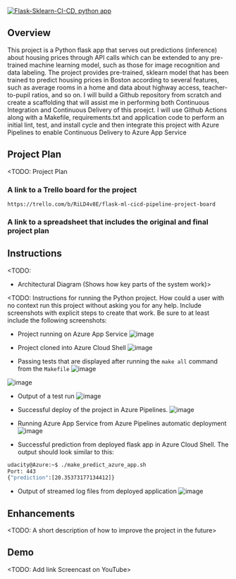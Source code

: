 [![Flask-Sklearn-CI-CD, python app](https://github.com/mcrajesh05/flask-sklearn-ci-cd/actions/workflows/python-app.yml/badge.svg?branch=main)](https://github.com/mcrajesh05/flask-sklearn-ci-cd/actions/workflows/python-app.yml)

## Overview
This project is a Python flask app that serves out predictions (inference) about housing prices through API calls which can be extended to any pre-trained machine learning model, such as those for image recognition and data labeling. The project provides pre-trained, sklearn model that has been trained to predict housing prices in Boston according to several features, such as average rooms in a home and data about highway access, teacher-to-pupil ratios, and so on. I will build a Github repository from scratch and create a scaffolding that will assist me in performing both Continuous Integration and Continuous Delivery of this proejct. I will use Github Actions along with a Makefile, requirements.txt and application code to perform an initial lint, test, and install cycle and then integrate this project with Azure Pipelines to enable Continuous Delivery to Azure App Service

## Project Plan
<TODO: Project Plan

### A link to a Trello board for the project
    https://trello.com/b/RiLD4v8E/flask-ml-cicd-pipeline-project-board
### A link to a spreadsheet that includes the original and final project plan

## Instructions

<TODO:  
* Architectural Diagram (Shows how key parts of the system work)>

<TODO:  Instructions for running the Python project.  How could a user with no context run this project without asking you for any help.  Include screenshots with explicit steps to create that work. Be sure to at least include the following screenshots:

* Project running on Azure App Service
![image](https://user-images.githubusercontent.com/31588719/201898607-ed5af84c-19ca-45ad-b666-8292056610b6.png)

* Project cloned into Azure Cloud Shell
![image](https://user-images.githubusercontent.com/31588719/201898930-c2c37881-7fa4-4d6e-a182-9b37c84f6e3a.png)

* Passing tests that are displayed after running the `make all` command from the `Makefile`
![image](https://user-images.githubusercontent.com/31588719/201897490-72dab226-2b39-4a72-8d81-4537e129e16e.png)

![image](https://user-images.githubusercontent.com/31588719/201897657-d3b4f10d-a764-401e-9aa6-19864e544206.png)

* Output of a test run
![image](https://user-images.githubusercontent.com/31588719/201897140-55d32cb4-7688-416a-89fa-0ebf0ce0b3aa.png)

* Successful deploy of the project in Azure Pipelines. 
![image](https://user-images.githubusercontent.com/31588719/201896755-ad2af0e8-3b20-4987-b122-9b7c74c78c1a.png)

* Running Azure App Service from Azure Pipelines automatic deployment
![image](https://user-images.githubusercontent.com/31588719/201896894-211d1337-e315-49f5-ac13-c86cc76846d1.png)


* Successful prediction from deployed flask app in Azure Cloud Shell. The output should look similar to this:

```bash
udacity@Azure:~$ ./make_predict_azure_app.sh
Port: 443
{"prediction":[20.35373177134412]}
```

* Output of streamed log files from deployed application
![image](https://user-images.githubusercontent.com/31588719/201896358-326c7e3f-75e0-4d00-b16e-21e84825d6e6.png)




## Enhancements

<TODO: A short description of how to improve the project in the future>

## Demo 

<TODO: Add link Screencast on YouTube>



